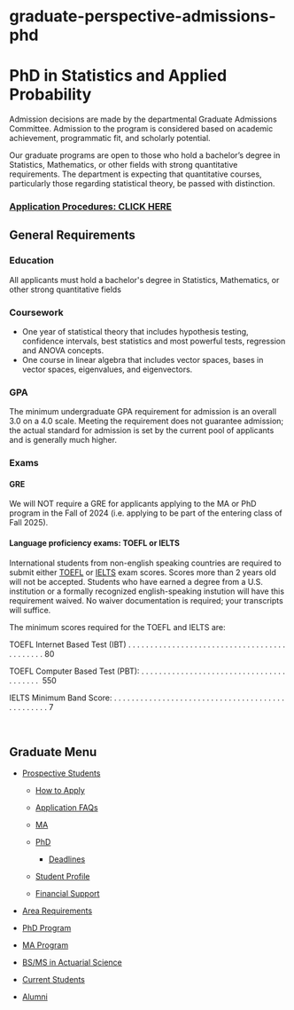 # graduate-perspective-admissions-phd

# PhD in Statistics and Applied Probability

Admission decisions are made by the departmental Graduate Admissions Committee. Admission to the program is considered based on academic achievement, programmatic fit, and scholarly potential. 

Our graduate programs are open to those who hold a bachelor’s degree in Statistics, Mathematics, or other fields with strong quantitative requirements. The department is expecting that quantitative courses, particularly those regarding statistical theory, be passed with distinction.

### [Application Procedures: CLICK HERE](/graduate/perspective/apply)

## General Requirements

### Education

All applicants must hold a bachelor's degree in Statistics, Mathematics, or other strong quantitative fields

### Coursework

- One year of statistical theory that includes hypothesis testing, confidence intervals, best statistics and most powerful tests, regression and ANOVA concepts.
- One course in linear algebra that includes vector spaces, bases in vector spaces, eigenvalues, and eigenvectors.

### GPA

The minimum undergraduate GPA requirement for admission is an overall 3.0 on a 4.0 scale. Meeting the requirement does not guarantee admission; the actual standard for admission is set by the current pool of applicants and is generally much higher.

### Exams

#### GRE

We will NOT require a GRE for applicants applying to the MA or PhD program in the Fall of 2024 (i.e. applying to be part of the entering class of Fall 2025).

#### Language proficiency exams: TOEFL or IELTS

International students from non-english speaking countries are required to submit either [TOEFL](http://www.ets.org/toefl) or [IELTS](http://www.ielts.org/) exam scores. Scores more than 2 years old will not be accepted. Students who have earned a degree from a U.S. institution or a formally recognized english-speaking instution will have this requirement waived. No waiver documentation is required; your transcripts will suffice.

The minimum scores required for the TOEFL and IELTS are:

TOEFL Internet Based Test (IBT) . . . . . . . . . . . . . . . . . . . . . . . . . . . . . . . . . . . . . . . . . . . . 80

TOEFL Computer Based Test (PBT): . . . . . . . . . . . . . . . . . . . . . . . . . . . . . . . . . . . . . . . .  550

IELTS Minimum Band Score: . . . . . . . . . . . . . . . . . . . . . . . . . . . . . . . . . . . . . . . . . . . . . . . . 7

 

## Graduate Menu

- [Prospective Students](/graduate/prospective "Prospective Students")
  
  - [How to Apply](/graduate/perspective/apply "How to Apply")
  - [Application FAQs](/graduate/perspective/application/faq "Application FAQs")
  - [MA](/graduate/perspective/admissions/ma "MA in Statistics")
  - [PhD](/graduate/perspective/admissions/phd "PhD in Statistics and Applied Probability")
    
    - [Deadlines](/graduate/perspective/admissions/phd/deadlines "PhD Deadlines")
  - [Student Profile](/graduate/perspective/admissions/profiles "Student Profile")
  - [Financial Support](/graduate/current/financial "Financial Support")
- [Area Requirements](/graduate/area-requirements "Graduate Area Requirements")
- [PhD Program](/graduate/phd "PhD in Statistics and Applied Probability")
- [MA Program](/graduate/ma "MA in Statistics")
- [BS/MS in Actuarial Science](/undergrad/actuarial-science/bs-ms "BS/MS in Actuarial Science")
- [Current Students](/graduate/current "Current Graduate Students")
- [Alumni](/graduate/alumni "Graduate Alumni")